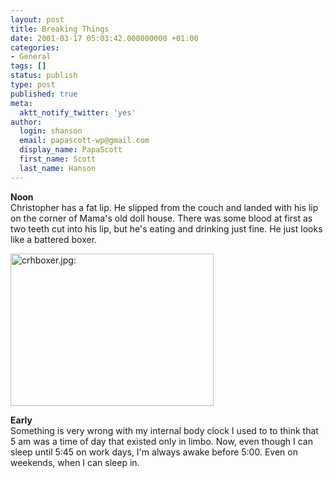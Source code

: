 ```yaml
---
layout: post
title: Breaking Things
date: 2001-03-17 05:03:42.000000000 +01:00
categories:
- General
tags: []
status: publish
type: post
published: true
meta:
  aktt_notify_twitter: 'yes'
author:
  login: shanson
  email: papascott-wp@gmail.com
  display_name: PapaScott
  first_name: Scott
  last_name: Hanson
---
```

<p><b>Noon</b><br />
Christopher has a fat lip. He slipped from the couch and landed with his lip on the corner of Mama's old doll house. There was some blood at first as two teeth cut into his lip, but he's eating and drinking just fine. He just looks like a battered boxer.</p>
<p><img src="http://www.papascott.de/wordpress/wp-content/uploads/2001/03/crhboxer.jpg" height="244" width="325" border="0" alt="crhboxer.jpg: " /></p>
<p><b>Early</b><br />
Something is very wrong with my internal body clock I used to to think that 5 am was a time of day that existed only in limbo. Now, even though I can sleep until 5:45 on work days, I'm always awake before 5:00. Even on weekends, when I can sleep in.</p>
